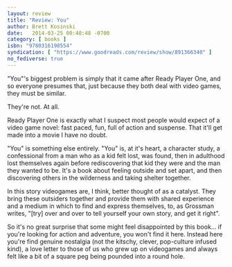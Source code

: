 ```yaml
---
layout: review
title: "Review: You"
author: Brett Kosinski
date:   2014-03-25 00:40:48 -0700
category: [ books ]
isbn: "9780316198554"
syndication: [ "https://www.goodreads.com/review/show/891366340" ]
no_fediverse: true
---
```


"You"'s biggest problem is simply that it came after Ready Player One, and so everyone presumes that, just because they both deal with video games, they must be similar.

They're not. At all.

Ready Player One is exactly what I suspect most people would expect of a video game novel: fast paced, fun, full of action and suspense. That it'll get made into a movie I have no doubt.

<!-- more -->

"You" is something else entirely. "You" is, at it's heart, a character study, a confessional from a man who as a kid felt lost, was found, then in adulthood lost themselves again before rediscovering that kid they were and the man they wanted to be. It's a book about feeling outside and set apart, and then discovering others in the wilderness and taking shelter together.

In this story videogames are, I think, better thought of as a catalyst. They bring these outsiders together and provide them with shared experience and a medium in which to find and express themselves, to, as Grossman writes, "[try] over and over to tell yourself your own story, and get it right".

So it's no great surprise that some might feel disappointed by this book... if you're looking for action and adventure, you won't find it here. Instead here you're find genuine nostalgia (not the kitschy, clever, pop-culture infused kind), a love letter to those of us who grew up on videogames and always felt like a bit of a square peg being pounded into a round hole.
